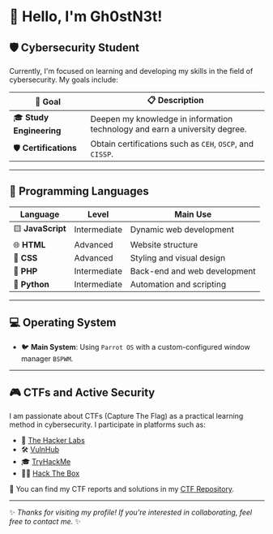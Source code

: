 
<!--
**gloxito/gloxito** is a ✨ _special_ ✨ repository because its `README.md` (this file) appears on your GitHub profile.

Here are some ideas to get you started:

- 🔭 I’m currently working on ...
- 🌱 I’m currently learning ...
- 👯 I’m looking to collaborate on ...
- 🤔 I’m looking for help with ...
- 💬 Ask me about ...
- 📫 How to reach me: ...
- 😄 Pronouns: ...
- ⚡ Fun fact: ...
-->


# 👋 Hello, I'm Gh0stN3t!

## 🛡️ Cybersecurity Student

Currently, I'm focused on learning and developing my skills in the field of cybersecurity. My goals include:

| 🎯 **Goal**            | 📋 **Description**                                                                 |
|------------------------|-------------------------------------------------------------------------------------|
| 🎓 **Study Engineering**  | Deepen my knowledge in information technology and earn a university degree.         |
| 🛡️ **Certifications**      | Obtain certifications such as `CEH`, `OSCP`, and `CISSP`.                          |

---

## 🔧 Programming Languages

| Language      | Level         | Main Use                        |
|---------------|---------------|---------------------------------|
| 🟨 **JavaScript** | Intermediate  | Dynamic web development         |
| 🌐 **HTML**       | Advanced      | Website structure               |
| 🎨 **CSS**        | Advanced      | Styling and visual design       |
| 🐘 **PHP**        | Intermediate  | Back-end and web development    |
| 🐍 **Python**     | Intermediate  | Automation and scripting         |

---

## 💻 Operating System

- 🐦 **Main System**: Using `Parrot OS` with a custom-configured window manager `BSPWM`.

---

## 🎮 CTFs and Active Security

I am passionate about CTFs (Capture The Flag) as a practical learning method in cybersecurity. I participate in platforms such as:

- 🧩 [The Hacker Labs](https://thehackerlabs.com)
- 🛠️ [VulnHub](https://www.vulnhub.com)
- 🎓 [TryHackMe](https://tryhackme.com)
- 🐱‍💻 [Hack The Box](https://www.hackthebox.com)

📂 You can find my CTF reports and solutions in my [CTF Repository](https://github.com/gloxito/CTFs).

---

✨ *Thanks for visiting my profile! If you're interested in collaborating, feel free to contact me.* ✨
